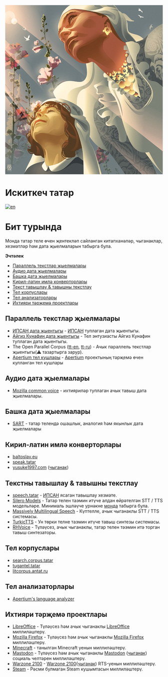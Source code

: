 <div align="left">
	<img width="540" height="540" src="media/logo.jpg" alt="Искиткеч татар">
</div>

# Искиткеч татар
[![en](https://img.shields.io/badge/lang-en-red.svg)](README.md)

# Бит турында
Монда татар теле өчен җентекләп сайланган китапханәләр, чыганаклар, хезмәтләр һәм дата җыелмаларын табырга була.

**Эчтәлек**
- [Параллель текстлар җыелмалары](#параллель-текстлар-җыелмалары)
- [Аудио дата җыелмалары](#аудио-дата-җыелмалары)
- [Башка дата җыелмалары](#башка-дата-җыелмалары)
- [Кирил-латин имлә конверторлары](#кирил-латин-имлә-конверторлары)
- [Текст тавышлау &  тавышны текстлау](#текст-тавышлау--тавышны-текстлау)
- [Тел корпуслары](#тел-корпуслары)
- [Тел анализаторлары](#тел-анализаторлары)
- [Ихтияри тәрҗемә проектлары](#ихтияри-тәрҗемә-проектлары)

## Параллель текстлар җыелмалары
* [ИПСАН дата җыентыгы](https://huggingface.co/datasets/IPSAN/tatar-russian-parallel-corpora) - [ИПСАН](https://www.antat.ru/tt/) туплаган дата җыентыгы.
* [Айгиз Кунафин дата җыентыгы](https://huggingface.co/datasets/AigizK/tatar-russian-parallel-corpora) - Тел энтузиасты Айгиз Кунафин туплаган дата җыентыгы. 
* The Open Parallel Corpus ([tt-en](https://opus.nlpl.eu/results/tt&en/corpus-result-table), [tt-ru](https://opus.nlpl.eu/results/tt&ru/corpus-result-table)) - Ачык параллель текстлар җыентыгы(⚠ тазартырга зарур).
* [Apertium тел кушлары](https://github.com/apertium/apertium-tat-rus) - [Apertium](https://www.apertium.org/index.rus.html) проектының тәрҗемә өчен кулланган тел кушлары  

## Аудио дата җыелмалары
* [Mozilla common voice](https://commonvoice.mozilla.org/tt/datasets) - ихтияриләр туплаган ачык тавыш дата җыелмалары. 

## Башка дата җыелмалары
* [SART](https://github.com/tat-nlp/SART) - татар телендә ошашлык, аналогия һәм якынлык дата җыелмалары

## Кирил-латин имлә конверторлары
* [baltoslav.eu](https://baltoslav.eu/lat/index.php) 
* [speak.tatar](https://speak.tatar/en/lang/converter/tat/latin/cyrillic/)
* [yusuke1997.com](https://yusuke1997.com/tatar) ([чыганак](https://github.com/yusuke1997/translit_tt))

## Текстны тавышлау & тавышны текстлау
* [speech.tatar](https://speech.tatar/) - [ИПСАН](https://www.antat.ru/tt/) ясаган тавышлау хезмәте.
* [Silero Models](https://github.com/snakers4/silero-models?tab=readme-ov-file#cyrillic-languages) - Татар телен таэмин итүче алдан өйрәтелгән STT / TTS модельләре. Минималь эшләүче урнәкне [монда](https://colab.research.google.com/drive/1hsn_Liy19eu17mb9qEQhM2GMEBxzcAP-#scrollTo=7b9e704a) табырга була.
* [Massively Multilingual Speech](https://huggingface.co/spaces/mms-meta/MMS) - Күптелле, ачык чыганаклы STT / TTS системасы.
* [TurkicTTS](https://github.com/IS2AI/TurkicTTS) - Ун төрки телне таэмин итүче тавыш синтезы системасы.
* [RHVoice](https://github.com/RHVoice/RHVoice) - Түләүсез, ачык чыганаклы, татар телен тәэмин итә торган тавыш синтезаторы.

## Тел корпуслары
* [search.corpus.tatar](https://search.corpus.tatar/index.php?of=search/search.php)
* [tugantel.tatar](https://tugantel.tatar/?lang=tt)
* [litcorpus.antat.ru](https://litcorpus.antat.ru/index_tt.html)

## Тел анализаторлары
* [Apertium's language analyzer](https://github.com/apertium/apertium-tat)

## Ихтияри тәрҗемә проектлары
* [LibreOffice](https://translations.documentfoundation.org/languages/tt/) - Түләүсез һәм ачык чыганаклы [LibreOffice](https://www.libreoffice.org/) миллиләштерү.
* [Mozilla Firefox](https://pontoon.mozilla.org/tt/) - Түләүсез һәм ачык чыганаклы [Mozilla Firefox](https://www.mozilla.org/) миллиләштерү.
* [Minecraft](https://crowdin.com/project/minecraft/tt-RU) - танылган Minecraft уенын миллиләштерү.
* [Mastodon](https://crowdin.com/project/mastodon/tt-RU) - Түләүсез һәм ачык чыганаклы [Mastodon](https://joinmastodon.org/) ([чыганак](https://github.com/mastodon)) социаль челтәрен миллиләштерү.
* [Warzone 2100](https://crowdin.com/project/warzone2100/tt-RU) - [Warzone 2100](https://wz2100.net/)([чыганак](https://github.com/Warzone2100/warzone2100)) RTS-уенын миллиләштерү.
* [Steam](https://github.com/Amirhan-Taipovjan-Greatest-I/unofficial-tatar-steam-translations) - Рәсми булмаган Steam кушымтасын миллиләштерү.

